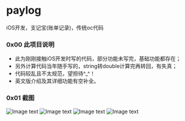 # paylog
iOS开发，支记宝(账单记录)，传统oc代码

### 0x00 此项目说明

- 此为刚刚接触iOS开发时写的代码，部分功能未写完，基础功能都存在；
- 另外计算代码当年随手写的，string转double计算完再转回，有失真；
- 代码较乱且不太规范，望担待^_^！
- 英文版介绍及其详细功能有空补全。

### 0x01 截图

![Image text](https://raw.githubusercontent.com/gitcsw/paylog/markpic/01.png)
![Image text](https://raw.githubusercontent.com/gitcsw/paylog/markpic/02.png)
![Image text](https://raw.githubusercontent.com/gitcsw/paylog/markpic/03.png)
![Image text](https://raw.githubusercontent.com/gitcsw/paylog/markpic/04.png)